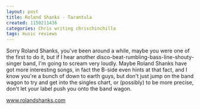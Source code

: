 ```yaml
---
layout: post
title: Roland Shanks - Tarantula
created: 1150211436
categories: Chris writing chrischinchilla
tags: music reviews
---
```


Sorry Roland Shanks, you've been around a while, maybe you were one of the first to do it, but if I hear another disco-beat-rumbling-bass-line-shouty-singer band, I'm going to scream very loudly. Maybe Roland Shanks have got more interesting songs, in fact the B-side even hints at that fact, and I know you're a bunch of down to earth guys, but don't just jump on the band wagon to try and get into the singles chart, or (possibly) to be more precise, don't let your label push you onto the band wagon.

<a href='http://www.rolandshanks.com' target='_blank'>www.rolandshanks.com</a>

